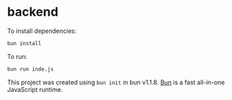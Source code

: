 # backend

To install dependencies:

```bash
bun install
```

To run:

```bash
bun run inde.js
```

This project was created using `bun init` in bun v1.1.8. [Bun](https://bun.sh) is a fast all-in-one JavaScript runtime.
